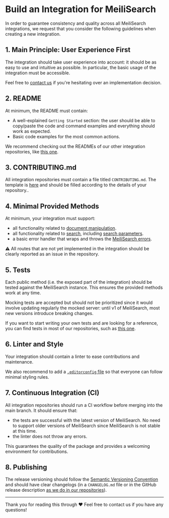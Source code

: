 # Build an Integration for MeiliSearch

In order to guarantee consistency and quality across all MeiliSearch integrations, we request that you consider the following guidelines when creating a new integration.

## 1. Main Principle: User Experience First

The integration should take user experience into account: it should be as easy to use and intuitive as possible. In particular, the basic usage of the integration must be accessible.

Feel free to [contact us](https://docs.meilisearch.com/learn/what_is_meilisearch/contact.html#contact-us) if you're hesitating over an implementation decision.

## 2. README

At minimum, the README must contain:

- A well-explained `Getting Started` section: the user should be able to copy/paste the code and command examples and everything should work as expected.
- Basic code examples for the most common actions.

We recommend checking out the READMEs of our other integration repositories, like [this one](https://github.com/meilisearch/meilisearch-ruby/blob/main/README.md).

## 3. CONTRIBUTING.md

All integration repositories must contain a file titled `CONTRIBUTING.md`. The template is [here](/templates/CONTRIBUTING.md) and should be filled according to the details of your repository..

## 4. Minimal Provided Methods

At minimum, your integration must support:

- all functionality related to [document manipulation](https://docs.meilisearch.com/reference/api/documents.html).
- all functionality related to [search](https://docs.meilisearch.com/reference/api/search.html), including [search parameters](https://docs.meilisearch.com/reference/features/search_parameters.html).
- a basic error handler that wraps and throws the [MeiliSearch errors](https://docs.meilisearch.com/reference/api/#errors-status-code).

⚠️ All routes that are not yet implemented in the integration should be clearly reported as an issue in the repository.

## 5. Tests

Each public method (i.e. the exposed part of the integration) should be tested against the MeiliSearch instance. This ensures the provided methods work at any time.

Mocking tests are accepted but should not be prioritized since it would involve updating regularly the mocked server: until v1 of MeiliSearch, most new versions introduce breaking changes.

If you want to start writing your own tests and are looking for a reference, you can find tests in most of our repositories, such as [this one](https://github.com/meilisearch/meilisearch-php/).

## 6. Linter and Style

Your integration should contain a linter to ease contributions and maintenance.

We also recommend to add a [`.editorconfig` file](https://editorconfig.org/) so that everyone can follow minimal styling rules.

## 7. Continuous Integration (CI)

All integration repositories should run a CI workflow before merging into the main branch. It should ensure that:

- the tests are successful with the latest version of MeiliSearch. No need to support older versions of MeiliSearch since MeiliSearch is not stable at this time.
- the linter does not throw any errors.

This guarantees the quality of the package and provides a welcoming environment for contributions.

## 8. Publishing

The release versioning should follow the [Semantic Versioning Convention](https://docs.meilisearch.com/reference/api/#errors-status-code) and should have clear changelogs (in a `CHANGELOG.md` file or in the GitHub release description [as we do in our repositories](https://github.com/meilisearch/meilisearch-ruby/releases)).

---

Thank you for reading this through ❤️ Feel free to contact us if you have any questions!
